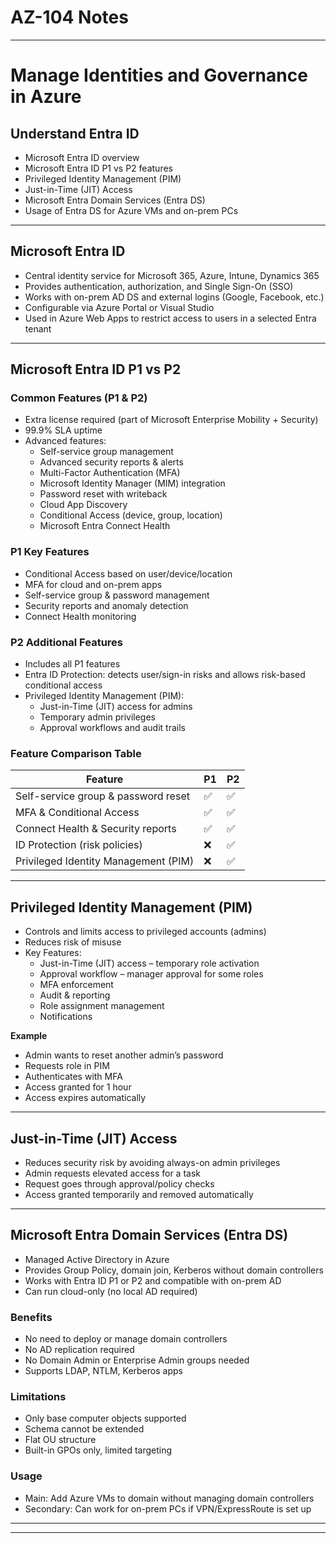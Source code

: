 # AZ-104 Notes

---
# Manage Identities and Governance in Azure
## Understand Entra ID
- Microsoft Entra ID overview  
- Microsoft Entra ID P1 vs P2 features  
- Privileged Identity Management (PIM)  
- Just-in-Time (JIT) Access  
- Microsoft Entra Domain Services (Entra DS)  
- Usage of Entra DS for Azure VMs and on-prem PCs  

---

## Microsoft Entra ID
- Central identity service for Microsoft 365, Azure, Intune, Dynamics 365  
- Provides authentication, authorization, and Single Sign-On (SSO)  
- Works with on-prem AD DS and external logins (Google, Facebook, etc.)  
- Configurable via Azure Portal or Visual Studio  
- Used in Azure Web Apps to restrict access to users in a selected Entra tenant  

---

## Microsoft Entra ID P1 vs P2

### Common Features (P1 & P2)
- Extra license required (part of Microsoft Enterprise Mobility + Security)  
- 99.9% SLA uptime  
- Advanced features:
  - Self-service group management  
  - Advanced security reports & alerts  
  - Multi-Factor Authentication (MFA)  
  - Microsoft Identity Manager (MIM) integration  
  - Password reset with writeback  
  - Cloud App Discovery  
  - Conditional Access (device, group, location)  
  - Microsoft Entra Connect Health  

### P1 Key Features
- Conditional Access based on user/device/location  
- MFA for cloud and on-prem apps  
- Self-service group & password management  
- Security reports and anomaly detection  
- Connect Health monitoring  

### P2 Additional Features
- Includes all P1 features  
- Entra ID Protection: detects user/sign-in risks and allows risk-based conditional access  
- Privileged Identity Management (PIM):
  - Just-in-Time (JIT) access for admins  
  - Temporary admin privileges  
  - Approval workflows and audit trails  

### Feature Comparison Table

| Feature | P1 | P2 |
|---------|----|----|
| Self-service group & password reset | ✅ | ✅ |
| MFA & Conditional Access | ✅ | ✅ |
| Connect Health & Security reports | ✅ | ✅ |
| ID Protection (risk policies) | ❌ | ✅ |
| Privileged Identity Management (PIM) | ❌ | ✅ |

---

## Privileged Identity Management (PIM)
- Controls and limits access to privileged accounts (admins)  
- Reduces risk of misuse  
- Key Features:
  - Just-in-Time (JIT) access – temporary role activation  
  - Approval workflow – manager approval for some roles  
  - MFA enforcement  
  - Audit & reporting  
  - Role assignment management  
  - Notifications  

**Example**
- Admin wants to reset another admin’s password  
- Requests role in PIM  
- Authenticates with MFA  
- Access granted for 1 hour  
- Access expires automatically  

---

## Just-in-Time (JIT) Access
- Reduces security risk by avoiding always-on admin privileges  
- Admin requests elevated access for a task  
- Request goes through approval/policy checks  
- Access granted temporarily and removed automatically  

---

## Microsoft Entra Domain Services (Entra DS)
- Managed Active Directory in Azure  
- Provides Group Policy, domain join, Kerberos without domain controllers  
- Works with Entra ID P1 or P2 and compatible with on-prem AD  
- Can run cloud-only (no local AD required)  

### Benefits
- No need to deploy or manage domain controllers  
- No AD replication required  
- No Domain Admin or Enterprise Admin groups needed  
- Supports LDAP, NTLM, Kerberos apps  

### Limitations
- Only base computer objects supported  
- Schema cannot be extended  
- Flat OU structure  
- Built-in GPOs only, limited targeting  

### Usage
- Main: Add Azure VMs to domain without managing domain controllers  
- Secondary: Can work for on-prem PCs if VPN/ExpressRoute is set up  

---

---
